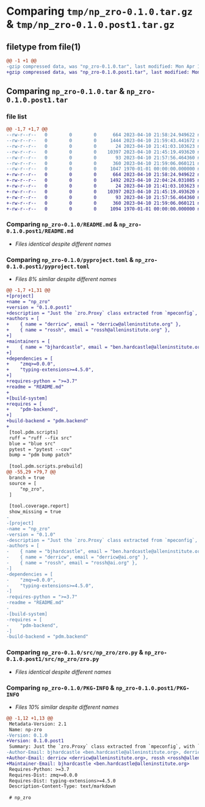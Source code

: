 # Comparing `tmp/np_zro-0.1.0.tar.gz` & `tmp/np_zro-0.1.0.post1.tar.gz`

## filetype from file(1)

```diff
@@ -1 +1 @@
-gzip compressed data, was "np_zro-0.1.0.tar", last modified: Mon Apr 10 21:59:43 2023, max compression
+gzip compressed data, was "np_zro-0.1.0.post1.tar", last modified: Mon Apr 10 22:04:24 2023, max compression
```

## Comparing `np_zro-0.1.0.tar` & `np_zro-0.1.0.post1.tar`

### file list

```diff
@@ -1,7 +1,7 @@
--rw-r--r--   0        0        0      664 2023-04-10 21:58:24.949622 np_zro-0.1.0/README.md
--rw-r--r--   0        0        0     1444 2023-04-10 21:59:43.441672 np_zro-0.1.0/pyproject.toml
--rw-r--r--   0        0        0       24 2023-04-10 21:41:03.103623 np_zro-0.1.0/src/np_zro/__init__.py
--rw-r--r--   0        0        0    10397 2023-04-10 21:45:19.493620 np_zro-0.1.0/src/np_zro/zro.py
--rw-r--r--   0        0        0       93 2023-04-10 21:57:56.464360 np_zro-0.1.0/tests/test_readme.py
--rw-r--r--   0        0        0      360 2023-04-10 21:59:06.060121 np_zro-0.1.0/tests/test_zro.py
--rw-r--r--   0        0        0     1047 1970-01-01 00:00:00.000000 np_zro-0.1.0/PKG-INFO
+-rw-r--r--   0        0        0      664 2023-04-10 21:58:24.949622 np_zro-0.1.0.post1/README.md
+-rw-r--r--   0        0        0     1492 2023-04-10 22:04:24.031085 np_zro-0.1.0.post1/pyproject.toml
+-rw-r--r--   0        0        0       24 2023-04-10 21:41:03.103623 np_zro-0.1.0.post1/src/np_zro/__init__.py
+-rw-r--r--   0        0        0    10397 2023-04-10 21:45:19.493620 np_zro-0.1.0.post1/src/np_zro/zro.py
+-rw-r--r--   0        0        0       93 2023-04-10 21:57:56.464360 np_zro-0.1.0.post1/tests/test_readme.py
+-rw-r--r--   0        0        0      360 2023-04-10 21:59:06.060121 np_zro-0.1.0.post1/tests/test_zro.py
+-rw-r--r--   0        0        0     1094 1970-01-01 00:00:00.000000 np_zro-0.1.0.post1/PKG-INFO
```

### Comparing `np_zro-0.1.0/README.md` & `np_zro-0.1.0.post1/README.md`

 * *Files identical despite different names*

### Comparing `np_zro-0.1.0/pyproject.toml` & `np_zro-0.1.0.post1/pyproject.toml`

 * *Files 8% similar despite different names*

```diff
@@ -1,7 +1,31 @@
+[project]
+name = "np_zro"
+version = "0.1.0.post1"
+description = "Just the `zro.Proxy` class extracted from `mpeconfig`, with `zmq` as a dependency."
+authors = [
+    { name = "derricw", email = "derricw@alleninstitute.org" },
+    { name = "rossh", email = "rossh@alleninstitute.org" },
+]
+maintainers = [
+    { name = "bjhardcastle", email = "ben.hardcastle@alleninstitute.org" },
+]
+dependencies = [
+    "zmq>=0.0.0",
+    "typing-extensions>=4.5.0",
+]
+requires-python = ">=3.7"
+readme = "README.md"
+
+[build-system]
+requires = [
+    "pdm-backend",
+]
+build-backend = "pdm.backend"
+
 [tool.pdm.scripts]
 ruff = "ruff --fix src"
 blue = "blue src"
 pytest = "pytest --cov"
 bump = "pdm bump patch"
 
 [tool.pdm.scripts.prebuild]
@@ -55,29 +79,7 @@
 branch = true
 source = [
     "np_zro",
 ]
 
 [tool.coverage.report]
 show_missing = true
-
-[project]
-name = "np_zro"
-version = "0.1.0"
-description = "Just the `zro.Proxy` class extracted from `mpeconfig`, with `zmq` as a dependency."
-authors = [
-    { name = "bjhardcastle", email = "ben.hardcastle@alleninstitute.org" },
-    { name = "derricw", email = "derricw@ai.org" },
-    { name = "rossh", email = "rossh@ai.org" },
-]
-dependencies = [
-    "zmq>=0.0.0",
-    "typing-extensions>=4.5.0",
-]
-requires-python = ">=3.7"
-readme = "README.md"
-
-[build-system]
-requires = [
-    "pdm-backend",
-]
-build-backend = "pdm.backend"
```

### Comparing `np_zro-0.1.0/src/np_zro/zro.py` & `np_zro-0.1.0.post1/src/np_zro/zro.py`

 * *Files identical despite different names*

### Comparing `np_zro-0.1.0/PKG-INFO` & `np_zro-0.1.0.post1/PKG-INFO`

 * *Files 10% similar despite different names*

```diff
@@ -1,12 +1,13 @@
 Metadata-Version: 2.1
 Name: np-zro
-Version: 0.1.0
+Version: 0.1.0.post1
 Summary: Just the `zro.Proxy` class extracted from `mpeconfig`, with `zmq` as a dependency.
-Author-Email: bjhardcastle <ben.hardcastle@alleninstitute.org>, derricw <derricw@ai.org>, rossh <rossh@ai.org>
+Author-Email: derricw <derricw@alleninstitute.org>, rossh <rossh@alleninstitute.org>
+Maintainer-Email: bjhardcastle <ben.hardcastle@alleninstitute.org>
 Requires-Python: >=3.7
 Requires-Dist: zmq>=0.0.0
 Requires-Dist: typing-extensions>=4.5.0
 Description-Content-Type: text/markdown
 
 # np_zro
```


